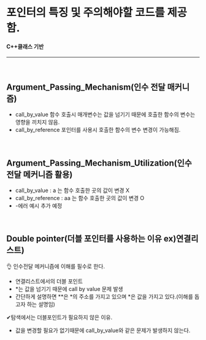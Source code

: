 # 포인터의 특징 및 주의해야할 코드를 제공함.
#### C++클래스 기반 <br>
-------------------
<br>

## Argument_Passing_Mechanism(인수 전달 매커니즘)
  * call_by_value 함수 호출시 매개변수는 값을 넘기기 때문에 호출한 함수의 변수는 영향을 끼치지 않음.
  * call_by_reference 포인터를 사용시 호출한 함수의 변수 변경이 가능해짐.
<br>


## Argument_Passing_Mechanism_Utilization(인수 전달 메커니즘 활용)
  * call_by_value      : a  는 함수 호출한 곳의 값이 변경 X  
  * call_by_reference  : aa 는 함수 호출한 곳의 값이 변경 O
  *  -에러 예시 추가 예정
<br>

## Double pointer(더블 포인터를 사용하는 이유 ex)연결리스트)
  👌 인수전달 메커니즘에 이해를 필수로 한다.
  * 연결리스트에서의 더블 포인트
  * *는 값을 넘기기 때문에 call by value 문제 발생
  * 간단하게 설명하면 **은 *의 주소를 가지고 있으며 *은 값을 가지고 있다.(이해를 돕고자 하는 설명임)

✔탐색에서는 더블포인트가 필요하지 않은 이유.
  * 값을 변경할 필요가 없기때문에 call_by_value와 같은 문제가 발생하지 않는다.
